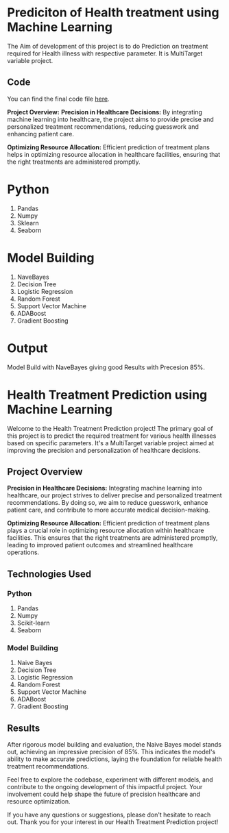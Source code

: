 # Prediciton of Health treatment using Machine Learning
The Aim of development of this project is to do Prediction on treatment required for Health illness with respective parameter.
It is MultiTarget variable project.
## Code

You can find the final code file [here](https://github.com/fauzansayyed/-Prediciton-of-Health-treatment-using-Machine-Learning/blob/main/Final%20Code%20for%20ML%20.pdf).



**Project Overview:**
**Precision in Healthcare Decisions:**
By integrating machine learning into healthcare, the project aims to provide precise and personalized treatment recommendations, reducing guesswork and enhancing patient care.

**Optimizing Resource Allocation:** 
Efficient prediction of treatment plans helps in optimizing resource allocation in healthcare facilities, ensuring that the right treatments are administered promptly.


# **Python**
1. Pandas
2. Numpy
3. Sklearn
4. Seaborn

# **Model Building**
1. NaveBayes
2. Decision Tree
3. Logistic Regression
4. Random Forest
5. Support Vector Machine
6. ADABoost
7. Gradient Boosting

# **Output**
Model Build with NaveBayes giving good Results with Precesion 85%.


# Health Treatment Prediction using Machine Learning

Welcome to the Health Treatment Prediction project! The primary goal of this project is to predict the required treatment for various health illnesses based on specific parameters. It's a MultiTarget variable project aimed at improving the precision and personalization of healthcare decisions.

## Project Overview

**Precision in Healthcare Decisions:**
Integrating machine learning into healthcare, our project strives to deliver precise and personalized treatment recommendations. By doing so, we aim to reduce guesswork, enhance patient care, and contribute to more accurate medical decision-making.

**Optimizing Resource Allocation:**
Efficient prediction of treatment plans plays a crucial role in optimizing resource allocation within healthcare facilities. This ensures that the right treatments are administered promptly, leading to improved patient outcomes and streamlined healthcare operations.

## Technologies Used

### Python
1. Pandas
2. Numpy
3. Scikit-learn
4. Seaborn

### Model Building
1. Naive Bayes
2. Decision Tree
3. Logistic Regression
4. Random Forest
5. Support Vector Machine
6. ADABoost
7. Gradient Boosting

## Results

After rigorous model building and evaluation, the Naive Bayes model stands out, achieving an impressive precision of 85%. This indicates the model's ability to make accurate predictions, laying the foundation for reliable health treatment recommendations.

Feel free to explore the codebase, experiment with different models, and contribute to the ongoing development of this impactful project. Your involvement could help shape the future of precision healthcare and resource optimization.

If you have any questions or suggestions, please don't hesitate to reach out. Thank you for your interest in our Health Treatment Prediction project!


